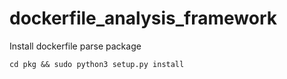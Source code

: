 # dockerfile_analysis_framework

Install dockerfile parse package

``cd pkg && sudo python3 setup.py install``

